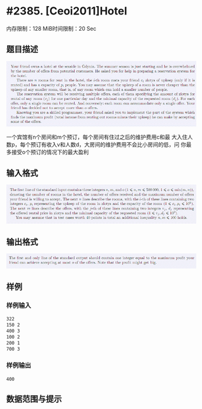 # #2385. [Ceoi2011]Hotel

内存限制：128 MiB时间限制：20 Sec

## 题目描述

![](upload/201107/c1(1).jpg)

一个宾馆有n个房间和m个预订，每个房间有住过之后的维护费用c和最     大入住人数p，每个预订有收入v和人数d，大房间的维护费用不会比小房间的低，问   你最多接受o个预订的情况下的最大盈利

## 输入格式

![](upload/201107/c2(2).jpg)

## 输出格式

![](upload/201107/c3(1).jpg)

## 样例

### 样例输入

    
    322
    150 2
    400 3
    100 2
    200 1
    700 3
    

### 样例输出

    
    400
    

## 数据范围与提示
